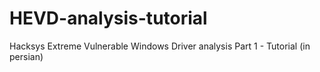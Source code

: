 # HEVD-analysis-tutorial
Hacksys Extreme Vulnerable Windows Driver analysis Part 1 - Tutorial (in persian)
